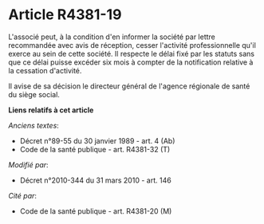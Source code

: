 # Article R4381-19

L'associé peut, à la condition d'en informer la société par lettre recommandée avec avis de réception, cesser l'activité
professionnelle qu'il exerce au sein de cette société. Il respecte le délai fixé par les statuts sans que ce délai puisse
excéder six mois à compter de la notification relative à la cessation d'activité. 

Il avise de sa décision le  directeur général de l'agence régionale de santé du siège social.

**Liens relatifs à cet article**

_Anciens textes_:

  - Décret n°89-55 du 30 janvier 1989 - art. 4 (Ab)
  - Code de la santé publique - art. R4381-32 (T)

_Modifié par_:

  - Décret n°2010-344 du 31 mars 2010 - art. 146

_Cité par_:

  - Code de la santé publique - art. R4381-20 (M)
